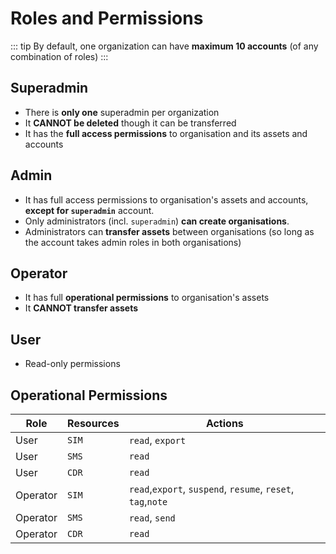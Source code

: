 # Roles and Permissions


::: tip
By default, one organization can have **maximum 10 accounts** (of any combination of roles)
:::

## Superadmin

* There is **only one** superadmin per organization
* It **CANNOT be deleted** though it can be transferred
* It has the **full access permissions** to organisation and its assets and accounts

## Admin
* It has full access permissions to organisation's assets and accounts, **except for `superadmin`** account.
* Only administrators (incl. `superadmin`) **can create organisations**.
* Administrators can **transfer assets** between organisations (so long as the account takes admin roles in both organisations)

## Operator
* It has full **operational permissions** to organisation's assets
* It **CANNOT transfer assets**

## User
* Read-only permissions 


## Operational Permissions
| Role        | Resources           | Actions  |
| ------------- |-------------| -----|
| User | `SIM` | `read`, `export`|
| User | `SMS` | `read`|
| User | `CDR` | `read`|
| Operator | `SIM` | `read`,`export`, `suspend`, `resume`, `reset`, `tag`,`note`|
| Operator | `SMS` | `read`, `send` | 
| Operator | `CDR` | `read`|

